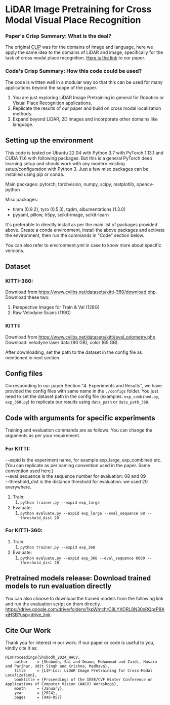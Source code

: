 # LiDAR Image Pretraining for Cross Modal Visual Place Recognition

### Paper's Crisp Summary: What is the deal?

The original [CLIP](https://openai.com/research/clip) was for the domains of image and language, here we apply the same idea to the domains of LiDAR and image, specifically for the task of cross modal place recognition. [Here is the link](https://shubodhs.ai/liploc) to our paper.

### Code's Crisp Summary: How this code could be used?
The code is written well in a modular way so that this can be used for many applications beyond the scope of the paper.
1. You are just exploring LiDAR Image Pretraining in general for Robotics or Visual Place Recognition applications.
2. Replicate the results of our paper and build on cross modal localization methods.
3. Expand beyond LiDAR, 2D images and incorporate other domains like language.

## Setting up the environment
This code is tested on Ubuntu 22.04 with Python 3.7 with PyTorch 1.13.1 and CUDA 11.6 with following packages. But this is a general PyTorch deep learning setup and should work with any modern existing setup/configuration with Python 3. Just a few misc packages can be installed using pip or conda.

Main packages:
pytorch, torchvision, numpy, scipy, matplotlib, opencv-python  

Misc packages:
* timm (0.9.2), tyro (0.5.3), tqdm, albumentations (1.3.0)
* pyyaml, pillow, h5py, scikit-image, scikit-learn


It's preferable to directly install as per the main list of packages provided above. Create a conda environment, install the above packages and activate the environment, then run the commands in "Code" section below.

You can also refer to environment.yml in case to know more about specific versions.


## Dataset
### KITTI-360:
Download from https://www.cvlibs.net/datasets/kitti-360/download.php.   
Download these two:
1. Perspective Images for Train & Val (128G)  
2. Raw Velodyne Scans (119G)

### KITTI:
Download from https://www.cvlibs.net/datasets/kitti/eval_odometry.php   
Download: velodyne laser data (80 GB), color (65 GB).

After downloading, set the path to the dataset in the config file as mentioned in next section.


## Config files
Corresponding to our paper Section "4. Experiments and Results", we have provided the config files with same name in the `./configs` folder. You just need to set the dataset path in the config file (examples: `exp_combined.py`, `exp_360.py`) to replicate our results using `data_path` or `data_path_360`.


## Code with arguments for specific experiments

Training and evaluation commands are as follows. You can change the arguments as per your requirement.   

### For KITTI:
--expid is the experiment name, for example exp_large, exp_combined etc. (You can replicate as per naming convention used in the paper. Same convention used here.)    
--eval_sequence is the sequence number for evaluation: 08 and 09    
--threshold_dist is the distance threshold for evaluation: we used 20 everywhere.   
1. Train:  
    1. `python trainer.py --expid exp_large`  
2. Evaluate:  
    1. `python evaluate.py --expid exp_large --eval_sequence 08 --threshold_dist 20`  

### For KITTI-360:
1. Train:  
    1. `python trainer.py --expid exp_360`  
2. Evaluate:  
    1. `python evaluate.py --expid exp_360 --eval_sequence 0000 --threshold_dist 20`

## Pretrained models release: Download trained models to run evaluation directly

You can also choose to download the trained models from the following link and run the evaluation script on them directly.
https://drive.google.com/drive/folders/1kpWmchrC8LYXORL8N30xRQprP8AxjHSB?usp=drive_link


## Cite Our Work
Thank you for interest in our work. If our paper or code is useful to you, kindly cite it as:

```
@InProceedings{Shubodh_2024_WACV,
    author    = {Shubodh, Sai and Omama, Mohammad and Zaidi, Husain and Parihar, Udit Singh and Krishna, Madhava},
    title     = {LIP-Loc: LiDAR Image Pretraining for Cross-Modal Localization},
    booktitle = {Proceedings of the IEEE/CVF Winter Conference on Applications of Computer Vision (WACV) Workshops},
    month     = {January},
    year      = {2024},
    pages     = {948-957}


```
